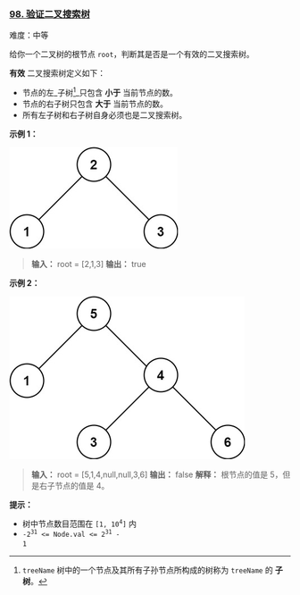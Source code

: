 ### [98\. 验证二叉搜索树](https://leetcode.cn/problems/validate-binary-search-tree/)

难度：中等

给你一个二叉树的根节点 `root`，判断其是否是一个有效的二叉搜索树。

**有效** 二叉搜索树定义如下：

- 节点的左_子树[^1]_只包含 **小于** 当前节点的数。
- 节点的右子树只包含 **大于** 当前节点的数。
- 所有左子树和右子树自身必须也是二叉搜索树。

**示例 1：**

![](./assets/img/Question0098_01.jpg)

> **输入：** root = [2,1,3]
> **输出：** true

**示例 2：**

![](./assets/img/Question0098_02.jpg)

> **输入：** root = [5,1,4,null,null,3,6]
> **输出：** false
> **解释：** 根节点的值是 5，但是右子节点的值是 4。

**提示：**

- 树中节点数目范围在 <code>[1, 10<sup>4</sup>]</code> 内
- <code>-2<sup>31</sup> <= Node.val <= 2<sup>31</sup> - 1</code>

[^1]: `treeName` 树中的一个节点及其所有子孙节点所构成的树称为 `treeName` 的 **子树**。
